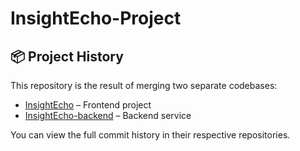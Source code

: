 # InsightEcho-Project

## 📦 Project History

This repository is the result of merging two separate codebases:

- [InsightEcho](https://github.com/acheird/InsightEcho) – Frontend project
- [InsightEcho-backend](https://github.com/acheird/InsightEcho-backend) – Backend service

You can view the full commit history in their respective repositories.
